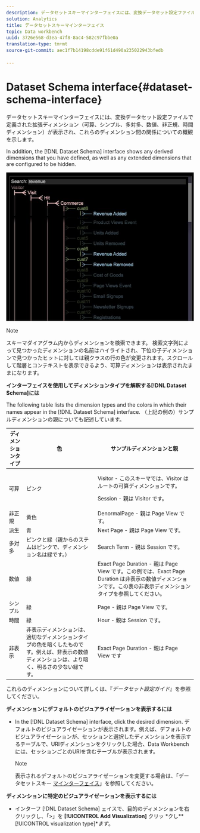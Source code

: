 ```yaml
---
description: データセットスキーマインターフェイスには、変換データセット設定ファイルで定義された拡張ディメンション（可算、シンプル、多対多、数値、非正規、時間ディメンション）が表示され、これらのディメンション間の関係についての概観を示します。
solution: Analytics
title: データセットスキーマインターフェイス
topic: Data workbench
uuid: 3726e568-d3ea-47f8-8ac4-582c97fbbe0a
translation-type: tm+mt
source-git-commit: aec1f7b14198cdde91f61d490a235022943bfedb

---
```



# Dataset Schema interface{#dataset-schema-interface}

データセットスキーマインターフェイスには、変換データセット設定ファイルで定義された拡張ディメンション（可算、シンプル、多対多、数値、非正規、時間ディメンション）が表示され、これらのディメンション間の関係についての概観を示します。

In addition, the [!DNL Dataset Schema] interface shows any derived dimensions that you have defined, as well as any extended dimensions that are configured to be hidden.

![](assets/vis_DatasetSchema_Example2.png)

>[!NOTE]
>
>スキーマダイアグラム内からディメンションを検索できます。 検索文字列によって見つかったディメンションの名前はハイライトされ、下位の子ディメンションで見つかったヒットに対しては親クラスの行の色が変更されます。スクロールして階層とコンテキストを表示できるよう、可算ディメンションは表示されたままになります。

**インターフェイスを使用してディメンションタイプを解釈する[!DNL Dataset Schema]には**

The following table lists the dimension types and the colors in which their names appear in the [!DNL Dataset Schema] interface. （上記の例の）サンプルディメンションの親についても記述しています。

<table id="table_CF888522626E49A4A10D87085CAB5CC1"> 
 <thead> 
  <tr> 
   <th colname="col1" class="entry"> ディメンションタイプ </th> 
   <th colname="col2" class="entry"> 色 </th> 
   <th colname="col3" class="entry"> サンプルディメンションと親 </th> 
  </tr> 
 </thead>
 <tbody> 
  <tr> 
   <td colname="col1"> 可算 </td> 
   <td colname="col2"> ピンク </td> 
   <td colname="col3"> <p>Visitor - このスキーマでは、Visitor はルートの可算ディメンションです。 </p> <p>Session - 親は Visitor です。 </p> </td> 
  </tr> 
  <tr> 
   <td colname="col1"> 非正規 </td> 
   <td colname="col2"> 黄色 </td> 
   <td colname="col3"> DenormalPage - 親は Page View です。 </td> 
  </tr> 
  <tr> 
   <td colname="col1"> 派生 </td> 
   <td colname="col2"> 青 </td> 
   <td colname="col3"> Next Page - 親は Page View です。 </td> 
  </tr> 
  <tr> 
   <td colname="col1"> 多対多 </td> 
   <td colname="col2"> ピンクと緑（親からのステムはピンクで、ディメンション名は緑です。） </td> 
   <td colname="col3"> Search Term - 親は Session です。 </td> 
  </tr> 
  <tr> 
   <td colname="col1"> 数値 </td> 
   <td colname="col2"> 緑 </td> 
   <td colname="col3"> Exact Page Duration - 親は Page View です。この例では、Exact Page Duration は非表示の数値ディメンションです。この表の非表示ディメンションタイプを参照してください。 </td> 
  </tr> 
  <tr> 
   <td colname="col1"> シンプル </td> 
   <td colname="col2"> 緑 </td> 
   <td colname="col3"> Page - 親は Page View です。 </td> 
  </tr> 
  <tr> 
   <td colname="col1"> 時間 </td> 
   <td colname="col2"> 緑 </td> 
   <td colname="col3"> Hour - 親は Session です。 </td> 
  </tr> 
  <tr> 
   <td colname="col1"> 非表示 </td> 
   <td colname="col2"> 非表示ディメンションは、適切なディメンションタイプの色を暗くしたものです。例えば、非表示の数値ディメンションは、より暗く、明るさの少ない緑です。 </td> 
   <td colname="col3"> Exact Page Duration - 親は Page View です </td> 
  </tr> 
 </tbody> 
</table>

これらのディメンションについて詳しくは、『*データセット設定ガイド*』を参照してください。 

**ディメンションにデフォルトのビジュアライゼーションを表示するには**

* In the [!DNL Dataset Schema] interface, click the desired dimension. デフォルトのビジュアライゼーションが表示されます。例えば、デフォルトのビジュアライゼーションが、セッションと選択したディメンションを表示するテーブルで、URIディメンションをクリックした場合、Data Workbenchには、セッションごとのURIを含むテーブルが表示されます。

   >[!NOTE]
   >
   >表示されるデフォルトのビジュアライゼーションを変更する場合は、「データセットスキー [マインターフェイス](../../../home/c-get-started/c-admin-intrf/c-dtst-sch-intrf.md#concept-e147b3a5b542453ca2b121e1c85bb175)」を参照してください。

**ディメンションに特定のビジュアライゼーションを表示するには**

* インターフ [!DNL Dataset Schema] ェイスで、目的のディメンションを右クリックし、「>」を **[!UICONTROL Add Visualization]** クリッ *クし&#x200B;**[!UICONTROL visualization type]**ます*。

